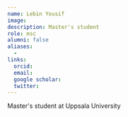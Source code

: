 ```yaml
---
name: Lebin Yousif
image: 
description: Master's student
role: msc
alumni: false
aliases:
  -
links:
  orcid: 
  email: 
  google scholar: 
  twitter: 
---
```

Master's student at Uppsala University